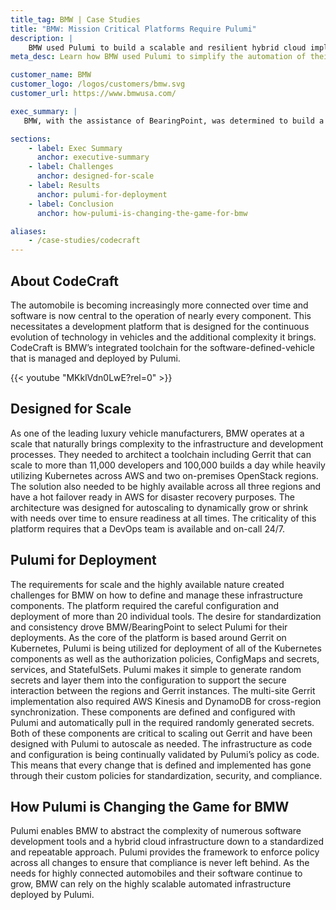 ```yaml
---
title_tag: BMW | Case Studies
title: "BMW: Mission Critical Platforms Require Pulumi"
description: |
    BMW used Pulumi to build a scalable and resilient hybrid cloud implementation that could handle more than eleven thousand developers.
meta_desc: Learn how BMW used Pulumi to simplify the automation of their AWS and on-premises infrastructure.

customer_name: BMW
customer_logo: /logos/customers/bmw.svg
customer_url: https://www.bmwusa.com/

exec_summary: |
   BMW, with the assistance of BearingPoint, was determined to build a scalable and resilient Gerrit infrastructure across cloud and on-premises instances. They needed a hybrid cloud implementation that could handle more than eleven thousand developers and hundreds of thousands of builds a day across three distinct environments. The solution needed to be self-documenting, highly available, and have a streamlined disaster recovery approach. BMW utilized Pulumi because it simplified scaling the automation of this architecture out across AWS and on-premises instances while also ensuring that compliance is baked into every step.

sections:
    - label: Exec Summary
      anchor: executive-summary
    - label: Challenges
      anchor: designed-for-scale
    - label: Results
      anchor: pulumi-for-deployment
    - label: Conclusion
      anchor: how-pulumi-is-changing-the-game-for-bmw

aliases:
    - /case-studies/codecraft
---
```


## About CodeCraft

The automobile is becoming increasingly more connected over time and software is now central to the operation of nearly every component. This necessitates a development platform that is designed for the continuous evolution of technology in vehicles and the additional complexity it brings. CodeCraft is BMW’s integrated toolchain for the software-defined-vehicle that is managed and deployed by Pulumi.

{{< youtube "MKklVdn0LwE?rel=0" >}}

## Designed for Scale

As one of the leading luxury vehicle manufacturers, BMW operates at a scale that naturally brings complexity to the infrastructure and development processes. They needed to architect a toolchain including Gerrit that can scale to more than 11,000 developers and 100,000 builds a day while heavily utilizing Kubernetes across AWS and two on-premises OpenStack regions.
The solution also needed to be highly available across all three regions and have a hot failover ready in AWS for disaster recovery purposes. The architecture was designed for autoscaling to dynamically grow or shrink with needs over time to ensure readiness at all times. The criticality of this platform requires that a DevOps team is available and on-call 24/7.

## Pulumi for Deployment

The requirements for scale and the highly available nature created challenges for BMW on how to define and manage these infrastructure components. The platform required the careful configuration and deployment of more than 20 individual tools. The desire for standardization and consistency drove BMW/BearingPoint to select Pulumi for their deployments.
As the core of the platform is based around Gerrit on Kubernetes, Pulumi is being utilized for deployment of all of the Kubernetes components as well as the authorization policies, ConfigMaps and secrets, services, and StatefulSets. Pulumi makes it simple to generate random secrets and layer them into the configuration to support the secure interaction between the regions and Gerrit instances.
The multi-site Gerrit implementation also required AWS Kinesis and DynamoDB for cross-region synchronization. These components are defined and configured with Pulumi and automatically pull in the required randomly generated secrets. Both of these components are critical to scaling out Gerrit and have been designed with Pulumi to autoscale as needed.
The infrastructure as code and configuration is being continually validated by Pulumi’s policy as code. This means that every change that is defined and implemented has gone through their custom policies for standardization, security, and compliance.

## How Pulumi is Changing the Game for BMW

Pulumi enables BMW to abstract the complexity of numerous software development tools and a hybrid cloud infrastructure down to a standardized and repeatable approach. Pulumi provides the framework to enforce policy across all changes to ensure that compliance is never left behind. As the needs for highly connected automobiles and their software continue to grow, BMW can rely on the highly scalable automated infrastructure deployed by Pulumi.

